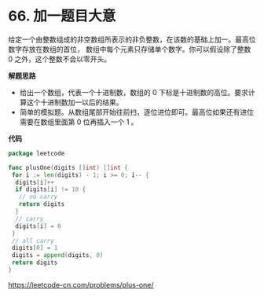 # 66. 加一**题目大意**  

给定一个由整数组成的非空数组所表示的非负整数，在该数的基础上加一。最高位数字存放在数组的首位， 数组中每个元素只存储单个数字。你可以假设除了整数 0 之外，这个整数不会以零开头。

**解题思路**  

- 给出一个数组，代表一个十进制数，数组的 0 下标是十进制数的高位。要求计算这个十进制数加一以后的结果。
- 简单的模拟题。从数组尾部开始往前扫，逐位进位即可。最高位如果还有进位需要在数组里面第 0 位再插入一个 1 。

**代码**  

```go
package leetcode

func plusOne(digits []int) []int {
 for i := len(digits) - 1; i >= 0; i-- {
  digits[i]++
  if digits[i] != 10 {
   // no carry
   return digits
  }
  // carry
  digits[i] = 0
 }
 // all carry
 digits[0] = 1
 digits = append(digits, 0)
 return digits
}
```

https://leetcode-cn.com/problems/plus-one/